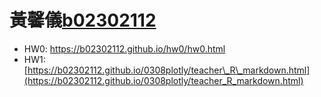 # 黃馨儀[b02302112](mailto:b02302112@ntu.edu.tw)

* HW0: https://b02302112.github.io/hw0/hw0.html
* HW1: [https://b02302112.github.io/0308plotly/teacher\_R\_markdown.html](https://b02302112.github.io/0308plotly/teacher_R_markdown.html)



